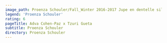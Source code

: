 ```yaml
---
image_path: Proenza Schouler/Fall_Winter 2016-2017 Jupe en dentelle siliconée Blanc.jpg
legend: 'Proenza Schouler'
rating: 6
pageTitle: Adva Cohen-Paz x Tzuri Gueta
subtitle: Proenza Schouler
directory: Proenza Schouler
---
```

